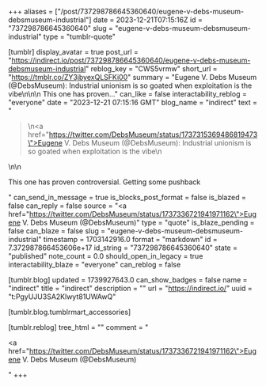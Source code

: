 +++
aliases = ["/post/737298786645360640/eugene-v-debs-museum-debsmuseum-industrial"]
date = 2023-12-21T07:15:16Z
id = "737298786645360640"
slug = "eugene-v-debs-museum-debsmuseum-industrial"
type = "tumblr-quote"

[tumblr]
display_avatar = true
post_url = "https://indirect.io/post/737298786645360640/eugene-v-debs-museum-debsmuseum-industrial"
reblog_key = "CWS5vrmw"
short_url = "https://tmblr.co/ZY3jbyexQLSFKi00"
summary = "Eugene V. Debs Museum (@DebsMuseum): Industrial unionism is so goated when exploitation is the vibe\n\n\n This one has proven..."
can_like = false
interactability_reblog = "everyone"
date = "2023-12-21 07:15:16 GMT"
blog_name = "indirect"
text = "<blockquote><p>\n<a href=\"https://twitter.com/DebsMuseum/status/1737315369486819473\">Eugene V. Debs Museum (@DebsMuseum)</a>: Industrial unionism is so goated when exploitation is the vibe\n</p></blockquote>\n\n<p>This one has proven controversial. Getting some pushback</p>"
can_send_in_message = true
is_blocks_post_format = false
is_blazed = false
can_reply = false
source = "<a href=\"https://twitter.com/DebsMuseum/status/1737336721941971162\">Eugene V. Debs Museum (@DebsMuseum)</a>"
type = "quote"
is_blaze_pending = false
can_blaze = false
slug = "eugene-v-debs-museum-debsmuseum-industrial"
timestamp = 1703142916.0
format = "markdown"
id = 7.372987866453606e+17
id_string = "737298786645360640"
state = "published"
note_count = 0.0
should_open_in_legacy = true
interactability_blaze = "everyone"
can_reblog = false

[tumblr.blog]
updated = 1739927643.0
can_show_badges = false
name = "indirect"
title = "indirect"
description = ""
url = "https://indirect.io/"
uuid = "t:PgyUJU3SA2Klwyt81UWAwQ"

[tumblr.blog.tumblrmart_accessories]

[tumblr.reblog]
tree_html = ""
comment = "<p><a href=\"https://twitter.com/DebsMuseum/status/1737336721941971162\">Eugene V. Debs Museum (@DebsMuseum)</a></p>"
+++
